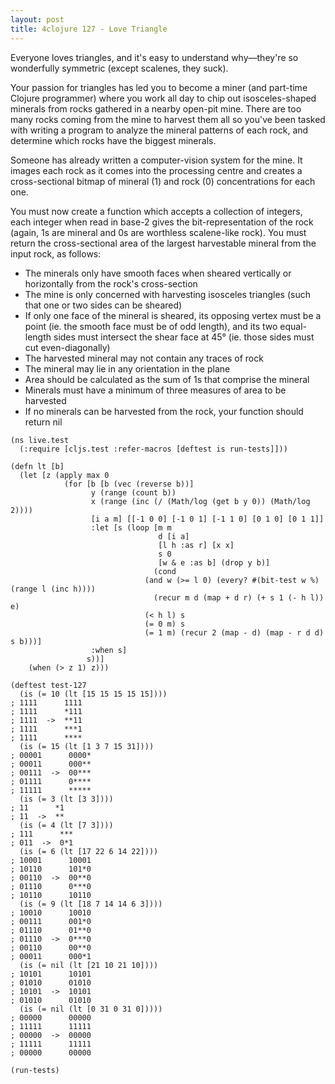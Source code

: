 ```yaml
---
layout: post
title: 4clojure 127 - Love Triangle
---
```


Everyone loves triangles, and it's easy to understand why—they're so wonderfully symmetric (except scalenes, they suck). 

Your passion for triangles has led you to become a miner (and part-time Clojure programmer) where you work all day to chip out isosceles-shaped minerals from rocks gathered in a nearby open-pit mine. There are too many rocks coming from the mine to harvest them all so you've been tasked with writing a program to analyze the mineral patterns of each rock, and determine which rocks have the biggest minerals. 

Someone has already written a computer-vision system for the mine. It images each rock as it comes into the processing centre and creates a cross-sectional bitmap of mineral (1) and rock (0) concentrations for each one. 

You must now create a function which accepts a collection of integers, each integer when read in base-2 gives the bit-representation of the rock (again, 1s are mineral and 0s are worthless scalene-like rock). You must return the cross-sectional area of the largest harvestable mineral from the input rock, as follows: 

* The minerals only have smooth faces when sheared vertically or horizontally from the rock's cross-section
* The mine is only concerned with harvesting isosceles triangles (such that one or two sides can be sheared)
* If only one face of the mineral is sheared, its opposing vertex must be a point (ie. the smooth face must be of odd length), and its two equal-length sides must intersect the shear face at 45° (ie. those sides must cut even-diagonally)
* The harvested mineral may not contain any traces of rock
* The mineral may lie in any orientation in the plane
* Area should be calculated as the sum of 1s that comprise the mineral
* Minerals must have a minimum of three measures of area to be harvested
* If no minerals can be harvested from the rock, your function should return nil

<pre><code class="language-klipse">(ns live.test
  (:require [cljs.test :refer-macros [deftest is run-tests]]))
  
(defn lt [b]
  (let [z (apply max 0
            (for [b [b (vec (reverse b))]
                  y (range (count b))
                  x (range (inc (/ (Math/log (get b y 0)) (Math/log 2))))
                  [i a m] [[-1 0 0] [-1 0 1] [-1 1 0] [0 1 0] [0 1 1]]
                  :let [s (loop [m m
                                 d [i a]
                                 [l h :as r] [x x]
                                 s 0 
                                 [w & e :as b] (drop y b)] 
                                (cond
                              (and w (>= l 0) (every? #(bit-test w %) (range l (inc h)))) 
                                (recur m d (map + d r) (+ s 1 (- h l)) e)
                              (< h l) s
                              (= 0 m) s
                              (= 1 m) (recur 2 (map - d) (map - r d d) s b)))]
                  :when s]
                 s))]
    (when (> z 1) z)))

(deftest test-127
  (is (= 10 (lt [15 15 15 15 15])))
; 1111      1111
; 1111      *111
; 1111  ->  **11
; 1111      ***1
; 1111      ****
  (is (= 15 (lt [1 3 7 15 31])))
; 00001      0000*
; 00011      000**
; 00111  ->  00***
; 01111      0****
; 11111      *****
  (is (= 3 (lt [3 3])))
; 11      *1
; 11  ->  **
  (is (= 4 (lt [7 3])))
; 111      ***
; 011  ->  0*1
  (is (= 6 (lt [17 22 6 14 22])))
; 10001      10001
; 10110      101*0
; 00110  ->  00**0
; 01110      0***0
; 10110      10110
  (is (= 9 (lt [18 7 14 14 6 3])))
; 10010      10010
; 00111      001*0
; 01110      01**0
; 01110  ->  0***0
; 00110      00**0
; 00011      000*1
  (is (= nil (lt [21 10 21 10])))
; 10101      10101
; 01010      01010
; 10101  ->  10101
; 01010      01010
  (is (= nil (lt [0 31 0 31 0]))))
; 00000      00000
; 11111      11111
; 00000  ->  00000
; 11111      11111
; 00000      00000
  
(run-tests)
</code></pre>
